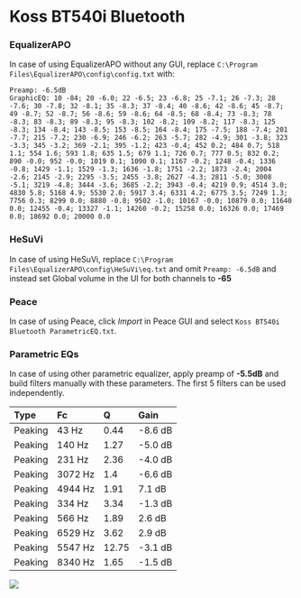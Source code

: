 # Koss BT540i Bluetooth

### EqualizerAPO
In case of using EqualizerAPO without any GUI, replace `C:\Program Files\EqualizerAPO\config\config.txt`
with:
```
Preamp: -6.5dB
GraphicEQ: 10 -84; 20 -6.0; 22 -6.5; 23 -6.8; 25 -7.1; 26 -7.3; 28 -7.6; 30 -7.8; 32 -8.1; 35 -8.3; 37 -8.4; 40 -8.6; 42 -8.6; 45 -8.7; 49 -8.7; 52 -8.7; 56 -8.6; 59 -8.6; 64 -8.5; 68 -8.4; 73 -8.3; 78 -8.3; 83 -8.3; 89 -8.3; 95 -8.3; 102 -8.2; 109 -8.2; 117 -8.3; 125 -8.3; 134 -8.4; 143 -8.5; 153 -8.5; 164 -8.4; 175 -7.5; 188 -7.4; 201 -7.7; 215 -7.2; 230 -6.9; 246 -6.2; 263 -5.7; 282 -4.9; 301 -3.8; 323 -3.3; 345 -3.2; 369 -2.1; 395 -1.2; 423 -0.4; 452 0.2; 484 0.7; 518 1.1; 554 1.6; 593 1.8; 635 1.5; 679 1.1; 726 0.7; 777 0.5; 832 0.2; 890 -0.0; 952 -0.0; 1019 0.1; 1090 0.1; 1167 -0.2; 1248 -0.4; 1336 -0.8; 1429 -1.1; 1529 -1.3; 1636 -1.8; 1751 -2.2; 1873 -2.4; 2004 -2.6; 2145 -2.9; 2295 -3.5; 2455 -3.8; 2627 -4.3; 2811 -5.0; 3008 -5.1; 3219 -4.8; 3444 -3.6; 3685 -2.2; 3943 -0.4; 4219 0.9; 4514 3.0; 4830 5.8; 5168 4.9; 5530 2.0; 5917 3.4; 6331 4.2; 6775 3.5; 7249 1.3; 7756 0.3; 8299 0.0; 8880 -0.8; 9502 -1.0; 10167 -0.0; 10879 0.0; 11640 0.0; 12455 -0.4; 13327 -1.1; 14260 -0.2; 15258 0.0; 16326 0.0; 17469 0.0; 18692 0.0; 20000 0.0
```

### HeSuVi
In case of using HeSuVi, replace `C:\Program Files\EqualizerAPO\config\HeSuVi\eq.txt` and omit `Preamp:
-6.5dB` and instead set Global volume in the UI for both channels to **-65**

### Peace
In case of using Peace, click *Import* in Peace GUI and select `Koss BT540i Bluetooth ParametricEQ.txt`.

### Parametric EQs
In case of using other parametric equalizer, apply preamp of **-5.5dB** and build filters manually with
these parameters. The first 5 filters can be used independently.

| Type    | Fc      |     Q | Gain    |
|:--------|:--------|:------|:--------|
| Peaking | 43 Hz   |  0.44 | -8.6 dB |
| Peaking | 140 Hz  |  1.27 | -5.0 dB |
| Peaking | 231 Hz  |  2.36 | -4.0 dB |
| Peaking | 3072 Hz |  1.4  | -6.6 dB |
| Peaking | 4944 Hz |  1.91 | 7.1 dB  |
| Peaking | 334 Hz  |  3.34 | -1.3 dB |
| Peaking | 566 Hz  |  1.89 | 2.6 dB  |
| Peaking | 6529 Hz |  3.62 | 2.9 dB  |
| Peaking | 5547 Hz | 12.75 | -3.1 dB |
| Peaking | 8340 Hz |  1.65 | -1.5 dB |

![](https://raw.githubusercontent.com/jaakkopasanen/AutoEq/master/results/innerfidelity/sbaf-serious/Koss%20BT540i%20Bluetooth/Koss%20BT540i%20Bluetooth.png)